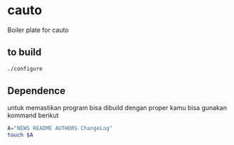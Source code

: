 # cauto
Boiler plate for cauto

## to build
```bash
./configure
```

## Dependence
untuk memastikan program bisa dibuild dengan proper kamu bisa gunakan
kommand berikut
```bash
A="NEWS README AUTHORS ChangeLog"
touch $A
```

